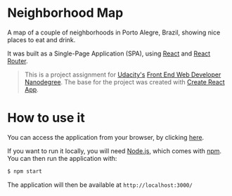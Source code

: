 # Neighborhood Map

A map of a couple of neighborhoods in Porto Alegre, Brazil, showing nice places to eat and drink.

It was built as a Single-Page Application (SPA), using [React][react] and [React Router][react-router].

> This is a project assignment for [Udacity's][udacity] [Front End Web Developer Nanodegree][fend].
The base for the project was created with [Create React App][create-react-app].

# How to use it
You can access the application from your browser, by clicking [here][github-page].

If you want to run it locally, you will need [Node.js][node], which comes with [npm][npm]. You can then run the application with:
```sh
$ npm start
```

The application will then be available at `http://localhost:3000/`

[udacity]: <https://www.udacity.com/>
[fend]: <https://www.udacity.com/course/front-end-web-developer-nanodegree--nd001>
[github-page]: <https://oscarpaesi.github.io/fend-neighborhood-map/>
[react]: <https://reactjs.org/>
[react-router]: <https://reacttraining.com/react-router/web>
[create-react-app]: <https://facebook.github.io/create-react-app/docs/getting-started>
[node]: <https://nodejs.org>
[npm]: <https://www.npmjs.com/get-npm>